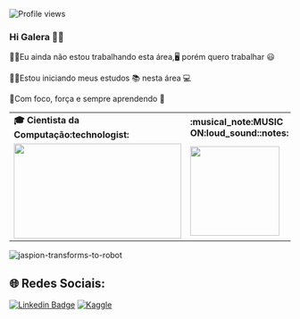 ![Profile views](https://gpvc.arturio.dev/cosmealcantara)
### Hi Galera 👋😃

👨‍💼Eu ainda não estou trabalhando esta área,🖥️ porém quero trabalhar 😃

👨‍🎓Estou iniciando meus estudos 📚 nesta área 💻

💪Com foco, força e sempre aprendendo :metal:


  <table>
    <tr>
      <td>
        <b>🎓 Cientista da Computação:technologist:</b>
      </td>
      <td>
        <b>:musical_note:MUSIC ON:loud_sound::notes:</b>
      </td>
    </tr>
    <tr>
      <td>
        <img src="https://apilgriminnarnia.files.wordpress.com/2018/09/legally-blonde-laptop-e1536078931635.jpg" width="300px" height="170px">
      </td>
      <td>
<img src="https://octodex.github.com/images/daftpunktocat-thomas.gif" height="160px" width="160px"> 
   </td>
    </tr>
  </table>
</div>

  ![jaspion-transforms-to-robot](https://user-images.githubusercontent.com/122241152/212807420-bc33dc1f-c7b6-4aae-bf09-405500291e6b.gif)

</div>

## 🌐 Redes Sociais: <br>


<div>
 
  [![Linkedin Badge](https://img.shields.io/badge/LinkedIn-0077B5?style=for-the-badge&logo=linkedin&logoColor=white)](https://www.linkedin.com/in/cosme-alc%C3%A2ntara-70239b19b/) 
  [![Kaggle](https://img.shields.io/badge/kaggle-blue?style=for-the-badge)](https://www.kaggle.com/jaspionalex)
  
  
</div>

  
